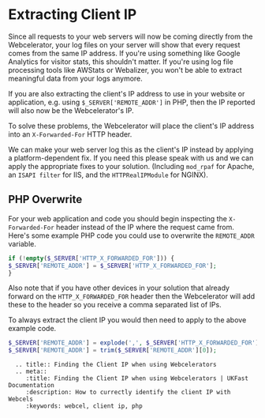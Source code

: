# Extracting Client IP

Since all requests to your web servers will now be coming directly from the Webcelerator, your log files on your server will show that every request comes from the same IP address. If you're using something like Google Analytics for visitor stats, this shouldn't matter. If you're using log file processing tools like AWStats or Webalizer, you won't be able to extract meaningful data from your logs anymore.

If you are also extracting the client's IP address to use in your website or application, e.g. using `$_SERVER['REMOTE_ADDR']` in PHP, then the IP reported will also now be the Webcelerator's IP.

To solve these problems, the Webcelerator will place the client's IP address into an `X-Forwarded-For` HTTP header.

We can make your web server log this as the client's IP instead by applying a platform-dependent fix. If you need this please speak with us and we can apply the appropriate fixes to your solution. (Including `mod_rpaf` for Apache, an `ISAPI filter` for IIS, and the `HTTPRealIPModule` for NGINX).

## PHP Overwrite

For your web application and code you should begin inspecting the `X-Forwarded-For` header instead of the IP where the request came from. Here's some example PHP code you could use to overwrite the `REMOTE_ADDR` variable.

```php
if (!empty($_SERVER['HTTP_X_FORWARDED_FOR'])) {
$_SERVER['REMOTE_ADDR'] = $_SERVER['HTTP_X_FORWARDED_FOR'];
}
```

Also note that if you have other devices in your solution that already forward on the `HTTP_X_FORWARDED_FOR` header then the Webcelerator will add these to the header so you receive a comma separated list of IPs.

To always extract the client IP you would then need to apply to the above example code.

```php
$_SERVER['REMOTE_ADDR'] = explode(',', $_SERVER['HTTP_X_FORWARDED_FOR']);
$_SERVER['REMOTE_ADDR'] = trim($_SERVER['REMOTE_ADDR'][0]);
```

```eval_rst
  .. title:: Finding the Client IP when using Webcelerators
  .. meta::
     :title: Finding the Client IP when using Webcelerators | UKFast Documentation
     :description: How to currectly identify the client IP with Webcels
     :keywords: webcel, client ip, php
```
